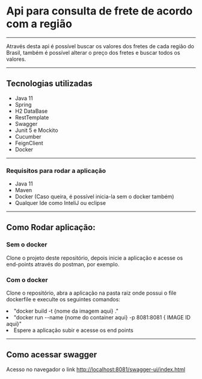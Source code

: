 <h1>Api para consulta de frete de acordo com a região</h1>
<hr>
<p>Através desta api é possível buscar os valores dos fretes de cada região do Brasil,
     também é possível alterar o preço dos fretes e buscar todos os valores.</p>
     
<hr>
<h2>Tecnologias utilizadas</h2>
<ul>
    <li>Java 11</li>
    <li>Spring</li>
    <li>H2 DataBase</li>
    <li>RestTemplate</li>
    <li>Swagger</li>
    <li>Junit 5 e Mockito</li>
    <li>Cucumber</li>
    <li>FeignClient</li>
    <li>Docker</li>
</ul>

<hr>

<h3>Requisitos para rodar a aplicação</h3>
<ul>
    <li>Java 11</li>
    <li>Maven</li>
    <li>Docker (Caso queira, é possível inicia-la sem o docker também)</li>
    <li>Qualquer Ide como InteliJ ou eclipse</li>
</ul>

<hr>

<h2>Como Rodar aplicação:</h2>

<h3>Sem o docker</h3>
<p>Clone o projeto deste repositório, depois inicie a aplicação e acesse os end-points através do postman, por exemplo.</p>

<h3>Com o docker</h3>
<p>Clone o repositório, abra a aplicação na pasta raiz onde possui o file dockerfile e execulte os seguintes comandos:</p>
<li>"docker build -t {nome da imagem aqui}  ."</li>
<li>"docker run --name {nome do container aqui} -p 8081:8081 { IMAGE ID  aqui}"</li>
<li>Espere a aplicação subir e acesse os end points</li>


<hr>

<h2>Como acessar swagger</h2>
<p>Acesso no navegador o link <a href="http://localhost:8081/swagger-ui/index.html">http://localhost:8081/swagger-ui/index.html</a></p>
